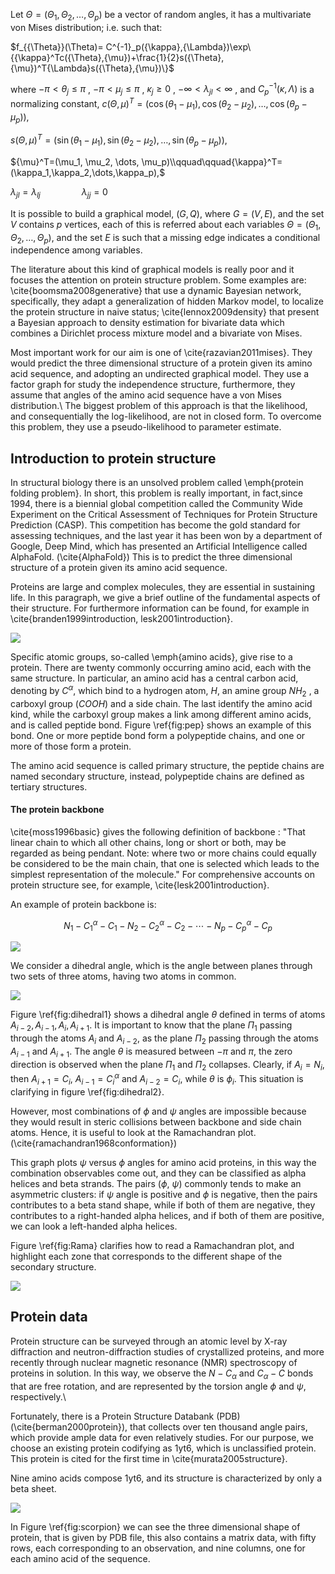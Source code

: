 Let  ${\Theta}= (\Theta_1, \Theta_2, \dots, \Theta_p)$ be a vector of random angles, it has a multivariate von Mises distribution; i.e. such that:

$f_{{\Theta}}(\Theta)= C^{-1}_p({\kappa},{\Lambda})\exp\{{\kappa}^Tc({\Theta},{\mu})+\frac{1}{2}s({\Theta},{\mu})^T{\Lambda}s({\Theta},{\mu})\}$

where $-\pi<\theta_j\leq\pi$  , $-\pi<\mu_j\leq\pi$ , $\kappa_j \geq 0$ ,  $-\infty<\lambda_{jl}<\infty$ , and  $C^{-1}_p({\kappa},{\Lambda})$ is a normalizing constant, 
$c({\Theta}, {\mu})^T=(\cos(\theta_1-\mu_1),\cos(\theta_2-\mu_2),\dots,\cos(\theta_p-\mu_p)),$ 

$s({\Theta},{\mu})^T=(\sin(\theta_1- \mu_1),\sin(\theta_2- \mu_2),\dots, \sin(\theta_p - \mu_p) ),$

${\mu}^T=(\mu_1, \mu_2, \dots, \mu_p)\\qquad\qquad{\kappa}^T=(\kappa_1,\kappa_2,\dots,\kappa_p),$

$\lambda_{jl}=\lambda_{lj}\,\qquad\qquad\lambda_{jj}=0$

It is possible to build a graphical model, $(G,Q)$, where $G=(V,E)$, and the set $V$ contains $p$ vertices, each of this is referred about each variables $\Theta=(\Theta_1,\Theta_2,\dots,\Theta_p)$, and the set $E$ is such that a missing edge indicates a conditional independence among variables.


The literature about this kind of graphical models is really poor and it focuses the attention on protein structure problem. Some examples are: \cite{boomsma2008generative} that use a dynamic Bayesian network, specifically, they adapt a generalization of hidden Markov model, to localize the protein structure in naive status; \cite{lennox2009density} that present a Bayesian approach to density estimation for bivariate data which combines a Dirichlet process mixture model and a bivariate von Mises.

Most important work for our aim is one of \cite{razavian2011mises}. They would predict the three dimensional structure of a protein given its amino acid sequence, and adopting an undirected graphical model.
They use a factor graph for study the independence structure, furthermore, they assume that angles of the amino acid sequence have a von Mises distribution.\\ The biggest problem of this approach is that the likelihood, and consequentially the log-likelihood, are not in closed form. To overcome this problem, they use a pseudo-likelihood to parameter estimate.

## Introduction to protein structure
In structural biology there is an unsolved problem called \emph{protein folding problem}. In short, this problem is really important, in fact,since 1994, there is a biennial global competition called the Community Wide Experiment on the Critical Assessment of Techniques for Protein Structure Prediction (CASP). This competition has become the gold standard for assessing techniques, and the last year it has been won by a department of Google, Deep Mind, which has presented an Artificial Intelligence called AlphaFold. (\cite{AlphaFold})
This is to predict the three dimensional structure of a protein given its amino acid sequence.


Proteins are large and complex molecules, they are essential in sustaining life. In this paragraph, we give a brief outline of the fundamental aspects of their structure. For furthermore information can be found, for example in \cite{branden1999introduction, lesk2001introduction}.

<img src="README_files/figure-html/pep.jpeg" scale="0.6" label="fig:pep" cap="Peptide bond arising from the carboxyl group of the amino acid 1 condenses with anime group of amino acid 2. This drops a water molecule ($H_2O$) and form a peptide bond between the carbon atom of first amino acid and the nitrogen atom of the second amino acid. The process continues to produce a polypeptide" />


Specific atomic groups, so-called \emph{amino acids}, give rise to a protein. There are twenty commonly occurring amino acid, each with the same structure. In particular, an amino acid has a central carbon acid, denoting by $C^\alpha$, which bind to a hydrogen atom, $H$, an amine group $NH_2$ , a carboxyl group ($COOH$) and a side chain. The last identify the amino acid kind, while the carboxyl group makes a link among different amino acids, and is called peptide bond. Figure \ref{fig:pep} shows an example of this bond. One or more peptide bond form a polypeptide chains, and one or more of those form a protein.

The amino acid sequence is called primary structure, the peptide chains are named secondary structure, instead, polypeptide chains are defined as tertiary structures. 

#### The protein backbone
\cite{moss1996basic} gives the following definition of backbone :
"That linear chain to which all other chains, long or short or both, may be regarded as being pendant. Note: where two or more chains could equally be considered to be the main chain, that one is selected which leads to the simplest representation of the molecule."
For comprehensive accounts on protein structure see, for example, \cite{lesk2001introduction}.

 An example of protein backbone is:
 
$$ N_1 - C^\alpha_1 - C_1 - N_2 - C^\alpha_2 - C_2 - \cdots - N_p - C^\alpha_p -C_p$$

<img src="README_files/figure-html/dihedral1.png" scale="0.2" label="fig:dihedral1" cap="Left panel shows a dihedral angle $\theta$ defined in terms of atoms $A_{i-2},A_{i-1},A_i,A_{i+1}$. Note that $A_{i-1}$ and $A_{i+1}$ are coplanar, it is the same for $A_{i}$ and $A_{i+1}$. The right panel shows a dihedral angles $\psi_i,\phi_i$, and $\omega_i$ in terms of atoms." />


We consider a dihedral angle, which is the angle between planes through two sets of three atoms, having two atoms in common. 

<img src="README_files/figure-html/dihedral2.png" scale="0.5" label="fig:dihedral2" cap="Dihedral angles $\phi$, $\psi$, and $\omega$."/>


Figure \ref{fig:dihedral1} shows a dihedral angle $\theta$ defined in terms of atoms $A_{i-2}, A_{i-1}, A_i , A_{i+1}$. It is important to know that the plane $\Pi_1$ passing through the atoms $A_i$ and $A_{i-2}$, as the plane $\Pi_2$ passing through the atoms $A_{i-1}$ and $A_{i+1}$. The angle $\theta$ is measured between $-\pi$ and $\pi$, the zero direction is observed when the plane $\Pi_1$ and $\Pi_2$ collapses. Clearly, if $A_{i}=N_i$, then $A_{i+1}=C_{i}$, $A_{i-1}=C^\alpha_i$ and $A_{i-2}=C_i$, while $\theta$ is $\phi_i$. This situation is clarifying in figure \ref{fig:dihedral2}.

 However, most combinations of $\phi$ and $\psi$ angles are impossible because they would result in steric collisions between backbone and side chain atoms. Hence, it is useful to look at the Ramachandran plot. (\cite{ramachandran1968conformation}) 
 
 This graph plots $\psi$ versus $\phi$ angles for amino acid proteins, in this way the combination observables come out, and they can be classified as alpha helices and beta strands. The pairs ($\phi$, $\psi$)  commonly tends to make an asymmetric clusters: if $\psi$ angle is positive and $\phi$ is negative, then the pairs contributes to a beta stand shape, while if both of them are negative, they contributes to a right-handed alpha helices, and if both of them are positive, we can look a left-handed alpha helices.
 
 
 Figure \ref{fig:Rama} clarifies how to read a Ramachandran plot, and highlight each zone that corresponds to the different shape of the secondary structure.
 
 
 <img src="README_files/figure-html/prova.png" scale="0.5" label="fig:Rama" cap="Ramachandran plot, that draws a $\psi$ angle versus $\phi$ angle."/>


## Protein data

Protein structure can be surveyed  through an atomic level by X-ray diffraction and neutron-diffraction studies of crystallized proteins, and more recently through nuclear magnetic resonance (NMR) spectroscopy of proteins in solution. In this way, we observe the $N-C_\alpha$ and $C_\alpha - C$ bonds that are free rotation, and are represented by the torsion angle $\phi$ and $\psi$, respectively.\\

Fortunately, there is a Protein Structure Databank (PDB) (\cite{berman2000protein}), that collects over ten thousand angle pairs, which provide ample data for even relatively studies.  For our purpose, we choose an existing protein codifying as 1yt6, which is unclassified protein. This protein is cited for the first time in \cite{murata2005structure}.

Nine amino acids compose 1yt6, and its structure is characterized by only a beta sheet.  

 <img src="README_files/figure-html/scorpion.png" scale="0.5" label="fig:scorpion" cap="Three dimensional shape of 1yt6 protein."/>

In Figure \ref{fig:scorpion} we can see the three dimensional shape of protein, that is given by PDB file, this also contains a matrix data, with fifty rows, each corresponding to an observation, and nine columns, one for each amino acid of the sequence.

